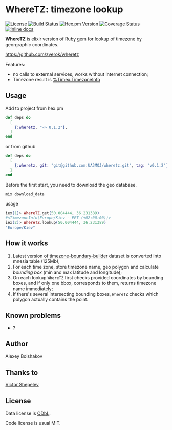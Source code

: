 # WhereTZ: timezone lookup
[![License](https://img.shields.io/badge/License-MIT-blue.svg)](https://opensource.org/licenses/MIT)
[![Build Status](https://travis-ci.org/UA3MQJ/wheretz.svg?branch=master)](https://travis-ci.org/UA3MQJ/wheretz?branch=master)
[![Hex.pm Version](http://img.shields.io/hexpm/v/wheretz.svg?style=flat)](https://hex.pm/packages/wheretz)
[![Coverage Status](https://coveralls.io/repos/github/UA3MQJ/wheretz/badge.svg?branch=master)](https://coveralls.io/github/UA3MQJ/wheretz?branch=master)
[![Inline docs](http://inch-ci.org/github/UA3MQJ/wheretz.svg)](http://inch-ci.org/github/UA3MQJ/wheretz)

**WhereTZ** is elixir version of Ruby gem for lookup of timezone by georgraphic coordinates.

https://github.com/zverok/wheretz

Features:

* no calls to external services, works without Internet connection;
* Timezone result is [%Timex.TimezoneInfo](https://hexdocs.pm/timex/Timex.TimezoneInfo.html#t:t/0)

## Usage

Add to project from hex.pm

```elixir
def deps do
  [
    {:wheretz, "~> 0.1.2"},
  ]
end
```

or from github

```elixir
def deps do
  [
    {:wheretz, git: "git@github.com:UA3MQJ/wheretz.git", tag: "v0.1.2"},
  ]
end
```

Before the first start, you need to download the geo database.

```elixir
mix download_data
```

usage

```elixir
iex(1)> WhereTZ.get(50.004444, 36.231389)   
#<TimezoneInfo(Europe/Kiev - EET (+02:00:00))>
iex(2)> WhereTZ.lookup(50.004444, 36.231389)  
"Europe/Kiev"
```

## How it works

1. Latest version of [timezone-boundary-builder](https://github.com/evansiroky/timezone-boundary-builder) dataset is converted into mnesia table (125Mb);
2. For each time zone, store timezone name, geo polygon and calculate _bounding box_ (min and max latitude and longitude);
3. On each lookup `WhereTZ` first checks provided coordinates by bounding
  boxes, and if only one bbox, corresponds to them, returns timezone name immediately;
4. If there's several intersecting bounding boxes, `WhereTZ` checks which
  polygon actually contains the point.

## Known problems

* ?

## Author

Alexey Bolshakov

## Thanks to

[Victor Shepelev](http://zverok.github.io/)

## License

Data license is [ODbL](https://opendatacommons.org/licenses/odbl/).

Code license is usual MIT.